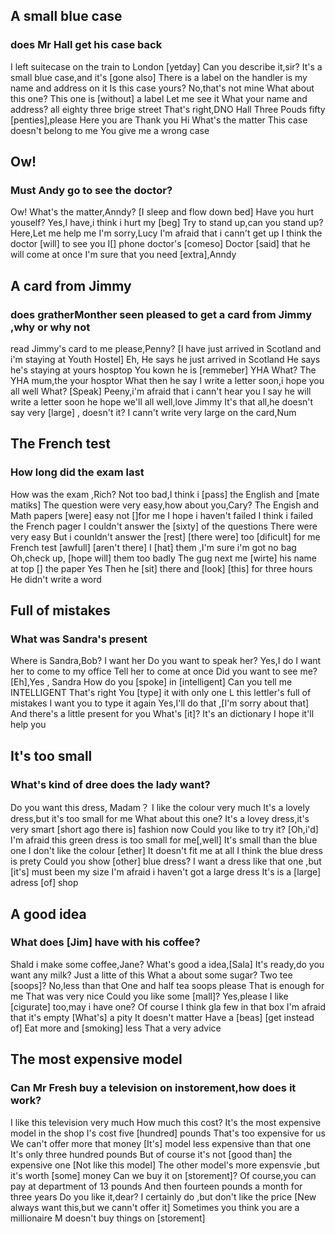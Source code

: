 ## A small blue case
### does Mr Hall get his case back
I left suitecase on the train to London [yetday]
Can you describe it,sir?
It's a small blue case,and it's [gone also]
There is a label on the handler is my name and address on it
Is this case yours?
No,that's not mine
What about this one?
This one is [without] a label
Let me see it
What your name and address?
all eighty three brige street
That's right,DNO Hall
Three Pouds fifty [penties],please
Here you are
Thank you
Hi
What's the matter
This case doesn't belong to me
You give me a wrong case

## Ow!
### Must Andy go to see the doctor?
Ow!
What's the matter,Anndy?
[I sleep and flow down bed]
Have you hurt youself?
Yes,I have,i think i hurt my [beg]
Try to stand up,can you stand up?
Here,Let me help me
I'm sorry,Lucy
I'm afraid that i cann't get up
I think the doctor [will] to see you
I[] phone doctor's [comeso]
Doctor [said] that he will come at once
I'm sure that you need [extra],Anndy

## A card from Jimmy
### does gratherMonther seen pleased to get a card from Jimmy ,why or why not
read Jimmy's card to me please,Penny?
[I have just arrived in Scotland and i'm staying at Youth Hostel]
Eh,
He says he just arrived in Scotland
He says he's staying at yours hosptop
You kown he is [remmeber] YHA
What?
The YHA mum,the your hosptor
What then he say
I write a letter soon,i hope you all well
What? [Speak] Peeny,i'm afraid that i cann't hear you
I say he will write a letter soon
he hope we'll all well,love Jimmy
It's that all,he doesn't say very [large] , doesn't it?
I cann't write very large on the card,Num


## The French test
### How long did the exam last
How was the exam ,Rich?
Not too bad,I think i [pass] the English and [mate matiks]
The question were very easy,how about you,Cary?
The Engish and Math papers [were] easy not []for me
I hope i haven't failed
I think i failed the French pager
I couldn't answer the [sixty] of the questions
There were very easy
But i counldn't answer the [rest] [there were] too [dificult] for me
French test [awfull] [aren't there]
I [hat] them ,I'm sure i'm got no bag
Oh,check up, [hope will] them too badly
The gug next me [wirte] his name at top [] the paper
Yes
Then he [sit] there and [look] [this] for three hours
He didn't write a word

## Full of mistakes
### What was Sandra's present
Where is Sandra,Bob?
I want her
Do you want to speak her?
Yes,I do
I want her to come to my office
Tell her to come at once
Did you want to see me?
[Eh],Yes , Sandra
How do you [spoke] in [intelligent]
Can you tell me
INTELLIGENT
That's right
You [type] it with only one L
this lettler's full of mistakes
I want you to type it again
Yes,I'll do that ,[I'm sorry about that]
And there's a little present for you
What's [it]?
It's an dictionary
I hope it'll help you


## It's too small
###  What's kind of dree does the lady want?
Do you want this dress, Madam？
I like the colour very much
It's a lovely dress,but it's too small for me
What about this one?
It's a lovey dress,it's very smart
[short ago there is] fashion now
Could you like to try it?
[Oh,i'd]
I'm afraid this green dress is too small for me[,well]
It's small than the blue one
I don't like the colour [ether]
It doesn't fit me at all
I think the blue dress is prety
Could you show [other] blue dress?
I want a dress like that one ,but [it's] must been my size
I'm afraid i haven't got a large dress
It's is a [large] adress [of] shop


## A good idea
### What does [Jim] have with his coffee?
Shald i make some coffee,Jane?
What's good a idea,[Sala]
It's ready,do you want any milk?
Just a litte of this
What a about some sugar?
Two tee [soops]?
No,less than that
One and half tea soops please
That is enough for me
That was very nice
Could you like some  [mall]?
Yes,please
I like [cigurate] too,may i have one?
Of course
I think gla few in that box
I'm afraid that it's empty
[What's] a pity
It doesn't matter
Have  a [beas] [get instead of]
Eat more and [smoking] less
That a very advice

## The most expensive model
### Can Mr Fresh buy a television on  instorement,how does it work? 
I like this television very much
How much this cost?
It's the most expensive model in the shop
I's cost five [hundred] pounds
That's too expensive for us
We can't offer more that money
[It's] model less expensive than that one
It's only three hundred pounds
But of course it's not [good than] the expensive one
[Not like this model]
The other model's more expensvie ,but it's worth [some] money
Can we buy it on [storement]?
Of course,you can pay at department of 13 pounds
And then fourteen pounds a month for three years
Do you like it,dear?
I certainly do ,but don't like the price
[New always want this,but we cann't offer it]
Sometimes you think you are a millionaire
M doesn't buy things on [storement]











 
















